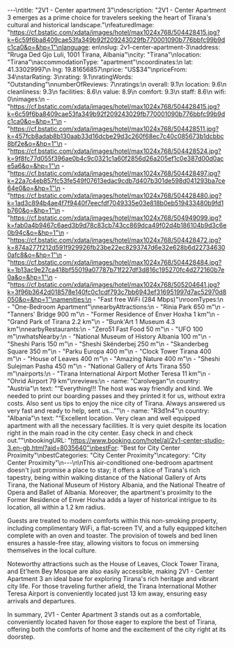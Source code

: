 ---\ntitle: "2V1 - Center apartment 3"\ndescription: "2V1 - Center Apartment 3 emerges as a prime choice for travelers seeking the heart of Tirana's cultural and historical landscape."\nfeaturedImage: "https://cf.bstatic.com/xdata/images/hotel/max1024x768/504428415.jpg?k=6c59f6ba8409cae53fa349b92f209243029fb770001090b776bbfc99b9dc1ca0&o=&hp=1"\nlanguage: en\nslug: 2v1-center-apartment-3\naddress: "Rruga Ded Gjo Luli, 1001 Tirana, Albania"\ncity: "Tirana"\nlocation: "Tirana"\naccommodationType: "apartment"\ncoordinates:\n  lat: 41.33029997\n  lng: 19.81656857\nprice: "US$34"\npriceFrom: 34\nstarRating: 3\nrating: 9.1\nratingWords: "Outstanding"\nnumberOfReviews: 7\nratings:\n  overall: 9.1\n  location: 9.6\n  cleanliness: 9.3\n  facilities: 8.6\n  value: 8.9\n  comfort: 9.3\n  staff: 8.6\n  wifi: 0\nimages:\n  - "https://cf.bstatic.com/xdata/images/hotel/max1024x768/504428415.jpg?k=6c59f6ba8409cae53fa349b92f209243029fb770001090b776bbfc99b9dc1ca0&o=&hp=1"\n  - "https://cf.bstatic.com/xdata/images/hotel/max1024x768/504428511.jpg?k=457fcb8adab8b130aab33d16dcbe29d3c260f68ec7c40c085673b1dcbbc8bf2e&o=&hp=1"\n  - "https://cf.bstatic.com/xdata/images/hotel/max1024x768/504428524.jpg?k=9f8fc77d055f396ae0b4c9c0321c1a60f2856d26a205ef1c0e387d00d0ace5a6&o=&hp=1"\n  - "https://cf.bstatic.com/xdata/images/hotel/max1024x768/504428497.jpg?k=22a7c4eb857fc53fe549f07613edac9cdb7d407b301de598d041293ba7ce64e0&o=&hp=1"\n  - "https://cf.bstatic.com/xdata/images/hotel/max1024x768/504428480.jpg?k=1ad3c894b4ae4f7f9440f7eecfdf7049335e03e818b0eb519433480b9fd1b760&o=&hp=1"\n  - "https://cf.bstatic.com/xdata/images/hotel/max1024x768/504949099.jpg?k=fab0a4b9467c6aed3b9d78c83cb743cc869dca49f02d4b186104b9d3c6e0b94c&o=&hp=1"\n  - "https://cf.bstatic.com/xdata/images/hotel/max1024x768/504428472.jpg?k=874a277f212d591f929926fb23be22ec8293747d6e32e628b6d227346300afc8&o=&hp=1"\n  - "https://cf.bstatic.com/xdata/images/hotel/max1024x768/504428484.jpg?k=1b13ac9e27ca418bf55019a07787b71f227df3d816c195270fc4d272160b7e0a&o=&hp=1"\n  - "https://cf.bstatic.com/xdata/images/hotel/max1024x768/505204641.jpg?k=3f96b3642d018578e140fc0c1cdf793c7bb6943ef316951997d7ac52970d8050&o=&hp=1"\namenities:\n  - "Fast free WiFi (284 Mbps)"\nroomTypes:\n  - "One-Bedroom Apartment"\nnearbyAttractions:\n  - "Rinia Park 650 m"\n  - "Tanners' Bridge 900 m"\n  - "Former Residence of Enver Hoxha 1 km"\n  - "Grand Park of Tirana 2.2 km"\n  - "Bunk'Art 1 Museum 4.3 km"\nnearbyRestaurants:\n  - "Zero51 Fast Food 50 m"\n  - "UFO 100 m"\nwhatsNearby:\n  - "National Museum of History Albania 100 m"\n  - "Sheshi Paris 150 m"\n  - "Sheshi Skënderbej 250 m"\n  - "Skanderbeg Square 350 m"\n  - "Parku Europa 400 m"\n  - "Clock Tower Tirana 400 m"\n  - "House of Leaves 400 m"\n  - "Amazing Nature 400 m"\n  - "Sheshi Sulejman Pasha 450 m"\n  - "National Gallery of Arts Tirana 550 m"\nairports:\n  - "Tirana International Airport Mother Teresa 11 km"\n  - "Ohrid Airport 79 km"\nreviews:\n  - name: "Carolvegan"\n    country: "Austria"\n    text: "“Everything!!! The host was way friendly and kind. We needed to print our boarding passes and they printed it for us, without extra costs. Also sent us tips to enjoy the nice city of Tirana. Always answered us very fast and ready to help, sent us...”"\n  - name: "R3d1n4"\n    country: "Albania"\n    text: "“Excellent location. Very clean and well equipped apartment with all the necessary facilities. It is very quiet despite its location right in the main road in the city center. Easy check in and check out.”"\nbookingURL: "https://www.booking.com/hotel/al/2v1-center-studio-3.en-gb.html?aid=8035640"\nbestFor: "Best for City Center Proximity"\nbestCategories: "City Center Proximity"\ncategory: "City Center Proximity"\n---\n\nThis air-conditioned one-bedroom apartment doesn't just promise a place to stay; it offers a slice of Tirana's rich tapestry, being within walking distance of the National Gallery of Arts Tirana, the National Museum of History Albania, and the National Theatre of Opera and Ballet of Albania. Moreover, the apartment's proximity to the Former Residence of Enver Hoxha adds a layer of historical intrigue to its location, all within a 1.2 km radius.

Guests are treated to modern comforts within this non-smoking property, including complimentary WiFi, a flat-screen TV, and a fully equipped kitchen complete with an oven and toaster. The provision of towels and bed linen ensures a hassle-free stay, allowing visitors to focus on immersing themselves in the local culture.

Noteworthy attractions such as the House of Leaves, Clock Tower Tirana, and Et'hem Bey Mosque are also easily accessible, making 2V1 - Center Apartment 3 an ideal base for exploring Tirana's rich heritage and vibrant city life. For those traveling further afield, the Tirana International Mother Teresa Airport is conveniently located just 13 km away, ensuring easy arrivals and departures.

In summary, 2V1 - Center Apartment 3 stands out as a comfortable, conveniently located haven for those eager to explore the best of Tirana, offering both the comforts of home and the excitement of the city right at its doorstep.